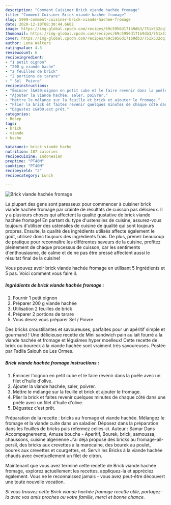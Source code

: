 ```yaml
---
description: "Comment Cuisiner Brick viande hachée fromage"
title: "Comment Cuisiner Brick viande hachée fromage"
slug: 5999-comment-cuisiner-brick-viande-hachee-fromage
date: 2020-12-10T08:30:44.666Z
image: https://img-global.cpcdn.com/recipes/69c5956d171b9db3/751x532cq70/brick-viande-hachee-fromage-photo-principale-de-la-recette.jpg
thumbnail: https://img-global.cpcdn.com/recipes/69c5956d171b9db3/751x532cq70/brick-viande-hachee-fromage-photo-principale-de-la-recette.jpg
cover: https://img-global.cpcdn.com/recipes/69c5956d171b9db3/751x532cq70/brick-viande-hachee-fromage-photo-principale-de-la-recette.jpg
author: Lena Walters
ratingvalue: 4.3
reviewcount: 6
recipeingredient:
- "1 petit oignon"
- "200 g viande hache"
- "2 feuilles de brick"
- "2 portions de tarare"
- " Sel  Poivre"
recipeinstructions:
- "Émincer l&#39;oignon en petit cube et le faire revenir dans la poêle avec un filet d&#39;huile d&#39;olive."
- "Ajouter la viande hachée, saler, poivrer."
- "Mettre le mélange sur la feuille et brick et ajouter le fromage."
- "Plier la brick et faites revenir quelques minutes de chaque côté dans une poêle avec un filet d&#39;huile d&#39;olive."
- "Dégustez c&#39;est prêt."
categories:
- Resep
tags:
- brick
- viande
- hache

katakunci: brick viande hache 
nutrition: 187 calories
recipecuisine: Indonesian
preptime: "PT40M"
cooktime: "PT40M"
recipeyield: "2"
recipecategory: Lunch

---
```



![Brick viande hachée fromage](https://img-global.cpcdn.com/recipes/69c5956d171b9db3/751x532cq70/brick-viande-hachee-fromage-photo-principale-de-la-recette.jpg)

La plupart des gens sont paresseux pour commencer à cuisiner brick viande hachée fromage par crainte de résultats de cuisson pas délicieux. Il y a plusieurs choses qui affectent la qualité gustative de brick viande hachée fromage! En partant du type d'ustensiles de cuisine, assurez-vous toujours d'utiliser des ustensiles de cuisine de qualité qui sont toujours propres. Ensuite, la qualité des ingrédients utilisés affecte également le goût, utilisez donc toujours des ingrédients frais. De plus, prenez beaucoup de pratique pour reconnaître les différentes saveurs de la cuisine, profitez pleinement de chaque processus de cuisson, car les sentiments d'enthousiasme, de calme et de ne pas être pressé affectent aussi le résultat final de la cuisine!

<!--inarticleads1-->

Vous pouvez avoir brick viande hachée fromage en utilisant 5 Ingrédients et 5 pas. Voici comment vous faire il.

##### Ingrédients de brick viande hachée fromage :

1. Fournir 1 petit oignon
1. Préparer 200 g viande hachée
1. Utilisation 2 feuilles de brick
1. Préparer 2 portions de tarare
1. Vous devez vous préparer  Sel / Poivre


Des bricks croustillantes et savoureuses, parfaites pour un apéritif simple et gourmand ! Une délicieuse recette de Mini sandwich pain au lait fourré a la viande hachée et fromage et léguâmes hyper moelleux! Cette recette de brick ou boureck à la viande hachée sont vraiment très savoureuses. Postée par Fadila Salouh de Les Ormes. 

<!--inarticleads2-->

##### Brick viande hachée fromage instructions :

1. Émincer l&#39;oignon en petit cube et le faire revenir dans la poêle avec un filet d&#39;huile d&#39;olive.
1. Ajouter la viande hachée, saler, poivrer.
1. Mettre le mélange sur la feuille et brick et ajouter le fromage.
1. Plier la brick et faites revenir quelques minutes de chaque côté dans une poêle avec un filet d&#39;huile d&#39;olive.
1. Dégustez c&#39;est prêt.


Préparation de la recette : bricks au fromage et viande hachée. Mélangez le fromage et la viande cuite dans un saladier. Déposez dans la préparation dans les feuilles de bricks puis refermez celles-ci. Auteur : Samar Dans Accompagnements, Amuse bouche - Aperitif, Bourek, brick, samoussa, chaussons, cuisine algerienne J&#39;ai déjà proposé des bricks au fromage-ail-persil, des bricks aux crevettes a la marocaine, des bourek au poulet, bourek aux crevettes et courgettes, et. Servir les Bricks à la viande hachée chauds avec éventuellement un filet de citron. 

<!--inarticleads1-->

<p>
Maintenant que vous avez terminé cette recette de Brick viande hachée fromage, explorez actuellement les recettes, appliquez-la et appréciez également. Vous ne le reconnaissez jamais - vous avez peut-être découvert une toute nouvelle vocation.
</p>

<p>
<i>Si vous trouvez cette Brick viande hachée fromage recette utile, partagez-la avec vos amis proches ou votre famille, merci et bonne chance.</i>
</p>
